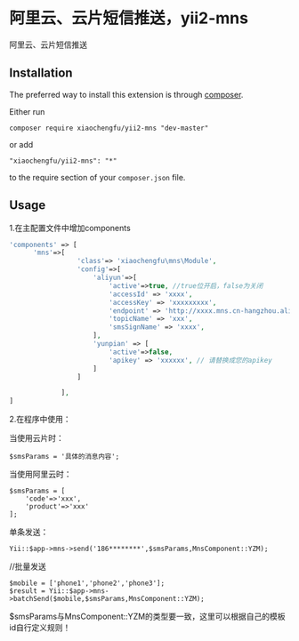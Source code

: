 阿里云、云片短信推送，yii2-mns
=======================
阿里云、云片短信推送

Installation
------------

The preferred way to install this extension is through [composer](http://getcomposer.org/download/).

Either run

```
composer require xiaochengfu/yii2-mns "dev-master"
```

or add

```
"xiaochengfu/yii2-mns": "*"
```

to the require section of your `composer.json` file.


Usage
-----

1.在主配置文件中增加components
```php
'components' => [
      'mns'=>[
                 'class'=> 'xiaochengfu\mns\Module',
                 'config'=>[
                     'aliyun'=>[
                         'active'=>true, //true位开启，false为关闭
                         'accessId' => 'xxxx',
                         'accessKey' => 'xxxxxxxxx',
                         'endpoint' => 'http://xxxx.mns.cn-hangzhou.aliyuncs.com/',
                         'topicName' => 'xxx',
                         'smsSignName' => 'xxxx',
                     ],
                     'yunpian' => [
                         'active'=>false,
                         'apikey' => 'xxxxxx', // 请替换成您的apikey
                     ]
                 ]

             ],
]
```
2.在程序中使用：

当使用云片时：
```
$smsParams = '具体的消息内容';
```
当使用阿里云时：
```
$smsParams = [
    'code'=>'xxx',
    'product'=>'xxx'
];
```
单条发送：
```
Yii::$app->mns->send('186********',$smsParams,MnsComponent::YZM);
```

//批量发送
```
$mobile = ['phone1','phone2','phone3'];
$result = Yii::$app->mns->batchSend($mobile,$smsParams,MnsComponent::YZM);
```
$smsParams与MnsComponent::YZM的类型要一致，这里可以根据自己的模板id自行定义规则！
